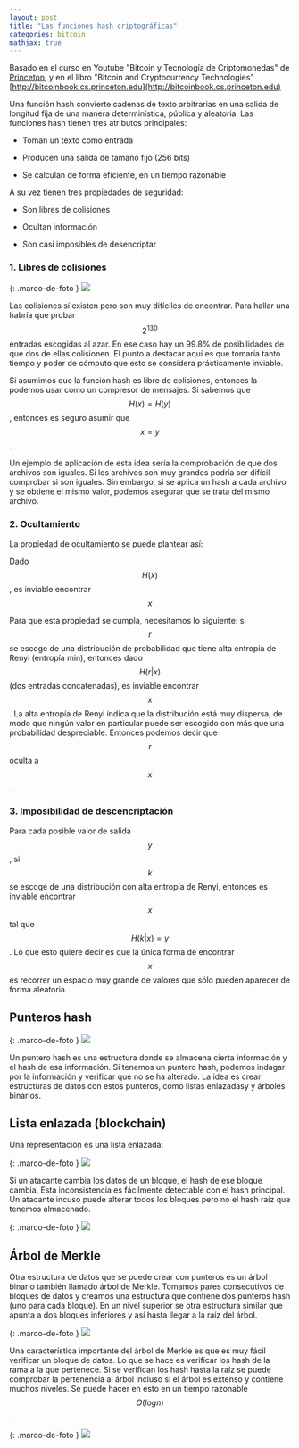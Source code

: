 ```yaml
---
layout: post
title: "Las funciones hash criptográficas"
categories: bitcoin
mathjax: true
---
```


Basado en el curso en Youtube "Bitcoin y Tecnología de Criptomonedas" de [Princeton](https://www.youtube.com/channel/UCNcSSleedtfyDuhBvOQzFzQ/videos),
y en el libro "Bitcoin and Cryptocurrency Technologies" [http://bitcoinbook.cs.princeton.edu](http://bitcoinbook.cs.princeton.edu)

Una función hash convierte cadenas de texto arbitrarias en una salida de longitud fija de una manera determinística, pública y aleatoria.
Las funciones hash tienen tres atributos principales:

* Toman un texto como entrada

* Producen una salida de tamaño fijo (256 bits)

* Se calculan de forma eficiente, en un tiempo razonable

A su vez tienen tres propiedades de seguridad:

* Son libres de colisiones

* Ocultan información

* Son casi imposibles de desencriptar

### 1. Libres de colisiones

{: .marco-de-foto }
![](/images/libre-colisiones.png)

Las colisiones sí existen pero son muy difíciles de encontrar. Para hallar una habría que
probar $$2^{130}$$ entradas escogidas al azar. En ese caso hay un 99.8% de posibilidades de que dos de ellas colisionen.
El punto a destacar aquí es que tomaría tanto tiempo y poder de cómputo que esto se considera prácticamente inviable.

Si asumimos que la función hash es libre de colisiones, entonces la podemos usar como un compresor de mensajes.
Si sabemos que $$ H(x)=H(y) $$, entonces es seguro asumir que $$ x = y $$.

Un ejemplo de aplicación de esta idea sería la comprobación de que dos archivos son iguales. Si los archivos son muy grandes podría ser difícil comprobar si son iguales.
Sin embargo, si se aplica un hash a cada archivo y se obtiene el mismo valor, podemos asegurar que se trata del mismo archivo.

### 2. Ocultamiento

La propiedad de ocultamiento se puede plantear así:

Dado $$H(x)$$, es inviable encontrar $$x$$

Para que esta propiedad se cumpla, necesitamos lo siguiente: si $$r$$ se escoge de una distribución de probabilidad que tiene alta entropía de Renyi (entropía min), entonces dado $$H(r|x)$$ (dos entradas concatenadas), es inviable encontrar $$x$$.
La alta entropía de Renyi indica que la distribución está muy dispersa, de modo que ningún valor en particular puede ser escogido con más que una probabilidad despreciable.
Entonces podemos decir que $$r$$ oculta a $$x$$.


### 3. Imposibilidad de descencriptación

Para cada posible valor de salida $$y$$, si $$k$$ se escoge de una distribución con alta entropía de Renyi, entonces es inviable encontrar $$x$$ tal que 
$$H(k|x)=y$$. Lo que esto quiere decir es que la única forma de encontrar $$x$$ es recorrer un espacio muy grande de valores que sólo pueden aparecer de forma aleatoria.


## Punteros hash

{: .marco-de-foto }
![](/images/puntero-hash.png)

Un puntero hash es una estructura donde se almacena cierta información y el hash de esa información. Si tenemos un puntero hash, podemos
indagar por la información y verificar que no se ha alterado.
La idea es crear estructuras de datos con estos punteros, como listas enlazadasy y árboles binarios.

## Lista enlazada (blockchain)

Una representación es una lista enlazada:

{: .marco-de-foto }
![](/images/linked-hash.png)

Si un atacante cambia los datos de un bloque, el hash de ese bloque cambia. Esta inconsistencia es fácilmente detectable con el hash principal. Un atacante incuso puede alterar todos los bloques pero no el hash raíz que tenemos almacenado.

{: .marco-de-foto }
![](/images/tamper-proof.png)

## Árbol de Merkle

Otra estructura de datos que se puede crear con punteros es un árbol binario también llamado árbol de Merkle.
Tomamos pares consecutivos de bloques de datos y creamos una estructura que contiene dos punteros hash (uno para cada bloque). En un nivel superior se otra estructura similar que apunta a dos bloques inferiores
y así hasta llegar a la raíz del árbol.

{: .marco-de-foto }
![](/images/merkle-tree.png)

Una característica importante del árbol de Merkle es que es muy fácil verificar un bloque de datos. Lo que se hace es verificar los hash de la rama a la que pertenece.
Si se verifican los hash hasta la raíz se puede comprobar la pertenencia al árbol incluso si el árbol es extenso y contiene muchos niveles. Se puede hacer en esto en un tiempo razonable $$O(log n)$$.

{: .marco-de-foto }
![](/images/merkle2.png)
